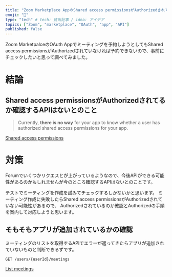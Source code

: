 ```yaml
---
title: "Zoom Marketplace AppのShared access permissionsがAuthorizedされてるか確認する方法"
emoji: "🌊"
type: "tech" # tech: 技術記事 / idea: アイデア
topics: ["Zoom", "marketplace", "OAuth", "app", "API"]
published: false
---
```


Zoom MarketpalceのOAuth Appでミーティングを予約しようとしてもShared access permissionsがAuthorizedされていなければ予約できないので、事前にチェックしたいと思って調べてみました。

# 結論 

## Shared access permissionsがAuthorizedされてるか確認するAPIはないとのこと

>Currently, **there is no way** for your app to know whether a user has authorized shared access permissions for your app.

[Shared access permissions](https://developers.zoom.us/docs/api/rest/using-zoom-apis/#shared-access-permissions)


# 対策

Forumでいくつかリクエスとが上がっているようなので、今後APIができる可能性があるのかもしれませんが今のところ確認するAPIはないとのことです。

テストでミーティングを作成を試みてチェックするしかないかと思います。
ミーティング作成に失敗したらShared access permissionsがAuthorizedされていない可能性があるので、
Authorizedされているのか確認とAuthorizedの手順を案内して対応しようと思います。


## そもそもアプリが追加されているかの確認

ミーティングのリストを取得するAPIでエラーが返ってきたらアプリが追加されていないものと判断できるずです。
```
GET /users/{userId}/meetings
```
[List meetings](https://developers.zoom.us/docs/api/rest/reference/zoom-api/methods/#operation/meetings)
